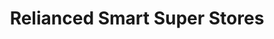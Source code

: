 ---
title: "Relianced Smart Super Stores"
url: /kottayam/relianced-smart-super-stores/
shop: supermarket
---